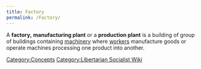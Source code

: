 ```yaml
---
title: Factory
permalink: /Factory/
---
```


A **factory,** **manufacturing plant** or a **production plant** is a
building of group of buildings containing
[machinery](Technology.md "wikilink") where
[workers](Working_Class.md "wikilink") manufacture goods or operate
machines processing one product into another.

[Category:Concepts](Category:Concepts.md "wikilink") [Category:Libertarian
Socialist Wiki](Category:Libertarian_Socialist_Wiki.md "wikilink")